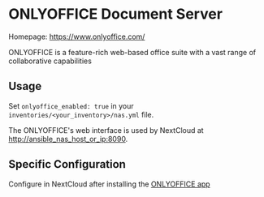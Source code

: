 # ONLYOFFICE Document Server

Homepage: <https://www.onlyoffice.com/>

ONLYOFFICE is a feature-rich web-based office suite with a vast range of collaborative capabilities

## Usage

Set `onlyoffice_enabled: true` in your `inventories/<your_inventory>/nas.yml` file.

The ONLYOFFICE's web interface is used by NextCloud at <http://ansible_nas_host_or_ip:8090>.

## Specific Configuration

Configure in NextCloud after installing the [ONLYOFFICE app](https://apps.nextcloud.com/apps/onlyoffice)
